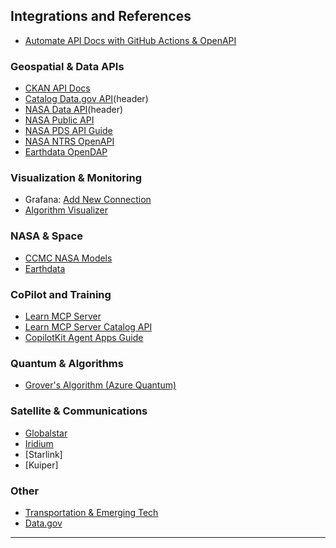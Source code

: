 ## Integrations and References
- [Automate API Docs with GitHub Actions & OpenAPI](https://www.freecodecamp.org/news/how-to-automate-api-documentation-updates-with-github-actions-and-openapi-specifications/)

### Geospatial & Data APIs
- [CKAN API Docs](https://docs.ckan.org/en/2.11/api/index.html)
- [Catalog Data.gov API](https://catalog.data.gov/api/3)(header)
- [NASA Data API](https://data.nasa.gov/api/3)(header)
- [NASA Public API](https://api.nasa.gov/)
- [NASA PDS API Guide](https://nasa-pds.github.io/pds-api/guides/search.html)
- [NASA NTRS OpenAPI](https://ntrs.nasa.gov/api/openapi/#/)
- [Earthdata OpenDAP](https://www.earthdata.nasa.gov/engage/open-data-services-software/earthdata-developer-portal/opendap)

### Visualization & Monitoring
- Grafana: [Add New Connection](http://localhost:3000/connections/add-new-connection)
- [Algorithm Visualizer](https://algorithm-visualizer.org/)

### NASA & Space
- [CCMC NASA Models](https://ccmc.gsfc.nasa.gov/models/?services=Runs-on-Request&statuses=Production&statuses=Result+Only)
- [Earthdata](https://earthdata.nasa.gov)

### CoPilot and Training
- [Learn MCP Server](https://learn.microsoft.com/en-us/training/support/mcp)
- [Learn MCP Server Catalog API](https://learn.microsoft.com/en-us/training/support/catalog-api-developer-reference)
- [CopilotKit Agent Apps Guide](https://dev.to/copilotkit/heres-how-to-build-fullstack-agent-apps-gemini-copilotkit-langgraph-15jb)

### Quantum & Algorithms
- [Grover's Algorithm (Azure Quantum)](https://learn.microsoft.com/en-us/azure/quantum/concepts-grovers)

### Satellite & Communications
- [Globalstar](https://www.globalstar.com/en-us)
- [Iridium](https://www.iridium.com/)
- [Starlink]
- [Kuiper]


### Other
- [Transportation & Emerging Tech](https://www.transportation.gov/new-and-emerging-technologies)
- [Data.gov](https://data.gov)

---
